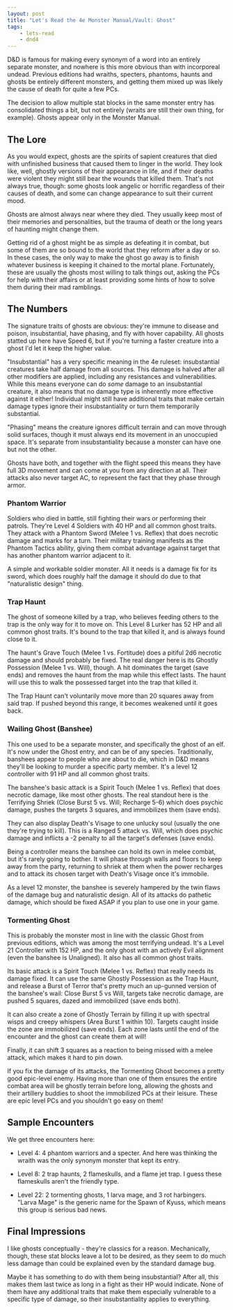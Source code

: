 ```yaml
---
layout: post
title: "Let's Read the 4e Monster Manual/Vault: Ghost"
tags:
    - lets-read
    - dnd4
---
```


D&D is famous for making every synonym of a word into an entirely separate
monster, and nowhere is this more obvious than with incorporeal undead. Previous
editions had wraiths, specters, phantoms, haunts and ghosts be entirely
different monsters, and getting them mixed up was likely the cause of death for
quite a few PCs.

The decision to allow multiple stat blocks in the same monster entry has
consolidated things a bit, but not entirely (wraits are still their own
thing, for example). Ghosts appear only in the Monster Manual.

## The Lore

As you would expect, ghosts are the spirits of sapient creatures that died with
unfinished business that caused them to linger in the world. They look like,
well, ghostly versions of their appearance in life, and if their deaths were
violent they might still bear the wounds that killed them. That's not always
true, though: some ghosts look angelic or horrific regardless of their causes of
death, and some can change appearance to suit their current mood.

Ghosts are almost always near where they died. They usually keep most of their
memories and personalities, but the trauma of death or the long years of
haunting might change them.

Getting rid of a ghost might be as simple as defeating it in combat, but some of
them are so bound to the world that they reform after a day or so. In these
cases, the only way to make the ghost go away is to finish whatever business is
keeping it chained to the mortal plane. Fortunately, these are usually the
ghosts most willing to talk things out, asking the PCs for help with their
affairs or at least providing some hints of how to solve them during their mad
ramblings.

## The Numbers

The signature traits of ghosts are obvious: they're immune to disease and
poison, insubstantial, have phasing, and fly with hover capability. All ghosts
statted up here have Speed 6, but if you're turning a faster creature into a
ghost I'd let it keep the higher value.

"Insubstantial" has a very specific meaning in the 4e ruleset: insubstantial
creatures take half damage from all sources. This damage is halved after all
other modifiers are applied, including any resistances and
vulnerabilities. While this means everyone can do _some_ damage to an
insubstantial creature, it also means that no damage type is inherently more
effective against it either! Individual might still have additional traits that
make certain damage types ignore their insubstantiality or turn them temporarily
substantial.

"Phasing" means the creature ignores difficult terrain and can move through
solid surfaces, though it must always end its movement in an unoccupied
space. It's separate from insubstantiality because a monster can have one but
not the other.

Ghosts have both, and together with the flight speed this means they have full
3D movement and can come at you from any direction at all. Their attacks also
never target AC, to represent the fact that they phase through armor.

### Phantom Warrior

Soldiers who died in battle, still fighting their wars or performing their
patrols. They're Level 4 Soldiers with 40 HP and all common ghost traits. They
attack with a Phantom Sword (Melee 1 vs. Reflex) that does necrotic damage and
marks for a turn. Their military training manifests as the Phantom Tactics
ability, giving them combat advantage against target that has another phantom
warrior adjacent to it.

A simple and workable soldier monster. All it needs is a damage fix for its
sword, which does roughly half the damage it should do due to that "naturalistic
design" thing.

### Trap Haunt

The ghost of someone killed by a trap, who believes feeding others to the trap
is the only way for it to move on. This Level 8 Lurker has 52 HP and all common
ghost traits. It's bound to the trap that killed it, and is always found close
to it.

The haunt's Grave Touch (Melee 1 vs. Fortitude) does a pitiful 2d6 necrotic
damage and should probably be fixed. The real danger here is its Ghostly
Possession (Melee 1 vs. Will), though. A hit dominates the target (save ends)
and removes the haunt from the map while this effect lasts. The haunt will use
this to walk the possessed target into the trap that killed it.

The Trap Haunt can't voluntarily move more than 20 squares away from said
trap. If pushed beyond this range, it becomes weakened until it goes back.

### Wailing Ghost (Banshee)

This one used to be a separate monster, and specifically the ghost of an
elf. It's now under the Ghost entry, and can be of any species. Traditionally,
banshees appear to people who are about to die, which in D&D means they'll be
looking to murder a specific party member. It's a level 12 controller with 91 HP
and all common ghost traits.

The banshee's basic attack is a Spirit Touch (Melee 1 vs. Reflex) that does
necrotic damage, like most other ghosts. The real standout here is the
Terrifying Shriek (Close Burst 5 vs. Will; Recharge 5-6) which does psychic
damage, pushes the targets 3 squares, and immobilizes them (save ends).

They can also display Death's Visage to one unlucky soul (usually the one
they're trying to kill). This is a Ranged 5 attack vs. Will, which does psychic
damage and inflicts a -2 penalty to all the target's defenses (save ends).

Being a controller means the banshee can hold its own in melee combat, but it's
rarely going to bother. It will phase through walls and floors to keep away
from the party, returning to shriek at them when the power recharges and to
attack its chosen target with Death's Visage once it's immobile.

As a level 12 monster, the banshee is severely hampered by the twin flaws of the
damage bug and naturalistic design. All of its attacks do pathetic damage, which
should be fixed ASAP if you plan to use one in your game.

### Tormenting Ghost

This is probably the monster most in line with the classic Ghost from previous
editions, which was among the most terrifying undead. It's a Level 21 Controller
with 152 HP, and the only ghost with an actively Evil alignment (even the
banshee is Unaligned). It also has all common ghost traits.

Its basic attack is a Spirit Touch (Melee 1 vs. Reflex) that really needs its
damage fixed. It can use the same Ghostly Possession as the Trap Haunt, and
release a Burst of Terror that's pretty much an up-gunned version of the
banshee's wail: Close Burst 5 vs Will, targets take necrotic damage, are pushed
5 squares, dazed and immobilized (save ends both).

It can also create a zone of Ghostly Terrain by filling it up with spectral
wisps and creepy whispers (Area Burst 1 within 10). Targets caught inside the
zone are immobilized (save ends). Each zone lasts until the end of the encounter
and the ghost can create them at will!

Finally, it can shift 3 squares as a reaction to being missed with a melee
attack, which makes it hard to pin down.

If you fix the damage of its attacks, the Tormenting Ghost becomes a pretty good
epic-level enemy. Having more than one of them ensures the entire combat area
will be ghostly terrain before long, allowing the ghosts and their artillery
buddies to shoot the immobilized PCs at their leisure. These are epic level PCs
and you shouldn't go easy on them!

## Sample Encounters

We get three encounters here:

- Level 4: 4 phantom warriors and a specter. And here was thinking the wraith
  was the only synonym monster that kept its entry.

- Level 8: 2 trap haunts, 2 flameskulls, and a flame jet trap. I guess these
  flameskulls aren't the friendly type.

- Level 22: 2 tormenting ghosts, 1 larva mage, and 3 rot harbingers. "Larva
  Mage" is the generic name for the Spawn of Kyuss, which means this group is
  serious bad news.

## Final Impressions

I like ghosts conceptually - they're classics for a reason. Mechanically,
though, these stat blocks leave a lot to be desired, as they seem to do much
less damage than could be explained even by the standard damage bug.

Maybe it has something to do with them being insubstantial? After all, this
makes them last twice as long in a fight as their HP would indicate. None of
them have any additional traits that make them especially vulnerable to a
specific type of damage, so their insubstantiality applies to everything.
